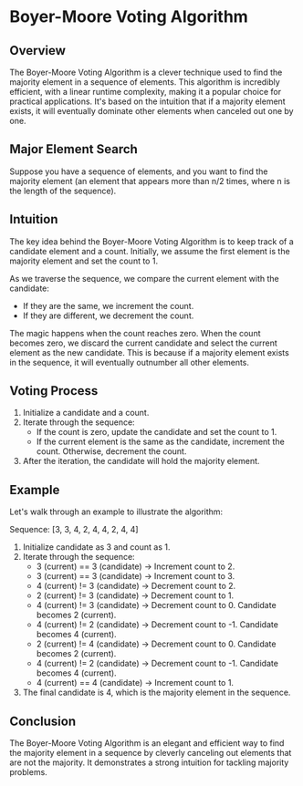 # Boyer-Moore Voting Algorithm

## Overview

The Boyer-Moore Voting Algorithm is a clever technique used to find the majority element in a sequence of elements. This algorithm is incredibly efficient, with a linear runtime complexity, making it a popular choice for practical applications. It's based on the intuition that if a majority element exists, it will eventually dominate other elements when canceled out one by one.

## Major Element Search

Suppose you have a sequence of elements, and you want to find the majority element (an element that appears more than n/2 times, where n is the length of the sequence).

## Intuition

The key idea behind the Boyer-Moore Voting Algorithm is to keep track of a candidate element and a count. Initially, we assume the first element is the majority element and set the count to 1.

As we traverse the sequence, we compare the current element with the candidate:

- If they are the same, we increment the count.
- If they are different, we decrement the count.

The magic happens when the count reaches zero. When the count becomes zero, we discard the current candidate and select the current element as the new candidate. This is because if a majority element exists in the sequence, it will eventually outnumber all other elements.

## Voting Process

1. Initialize a candidate and a count.
2. Iterate through the sequence:
   - If the count is zero, update the candidate and set the count to 1.
   - If the current element is the same as the candidate, increment the count. Otherwise, decrement the count.
3. After the iteration, the candidate will hold the majority element.

## Example

Let's walk through an example to illustrate the algorithm:

Sequence: [3, 3, 4, 2, 4, 4, 2, 4, 4]

1. Initialize candidate as 3 and count as 1.
2. Iterate through the sequence:
   - 3 (current) == 3 (candidate) -> Increment count to 2.
   - 3 (current) == 3 (candidate) -> Increment count to 3.
   - 4 (current) != 3 (candidate) -> Decrement count to 2.
   - 2 (current) != 3 (candidate) -> Decrement count to 1.
   - 4 (current) != 3 (candidate) -> Decrement count to 0. Candidate becomes 2 (current).
   - 4 (current) != 2 (candidate) -> Decrement count to -1. Candidate becomes 4 (current).
   - 2 (current) != 4 (candidate) -> Decrement count to 0. Candidate becomes 2 (current).
   - 4 (current) != 2 (candidate) -> Decrement count to -1. Candidate becomes 4 (current).
   - 4 (current) == 4 (candidate) -> Increment count to 1.
3. The final candidate is 4, which is the majority element in the sequence.

## Conclusion

The Boyer-Moore Voting Algorithm is an elegant and efficient way to find the majority element in a sequence by cleverly canceling out elements that are not the majority. It demonstrates a strong intuition for tackling majority problems.
